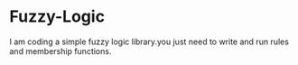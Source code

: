 # Fuzzy-Logic

I am coding a simple fuzzy logic library.you just need to write and run rules and membership functions.
